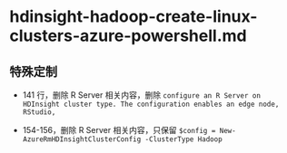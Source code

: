 # hdinsight-hadoop-create-linux-clusters-azure-powershell.md

## 特殊定制

* 141 行，删除 R Server 相关内容，删除 `configure an R Server on HDInsight cluster type. The configuration enables an edge node, RStudio,`

* 154-156，删除 R Server 相关内容，只保留 `$config = New-AzureRmHDInsightClusterConfig -ClusterType Hadoop `